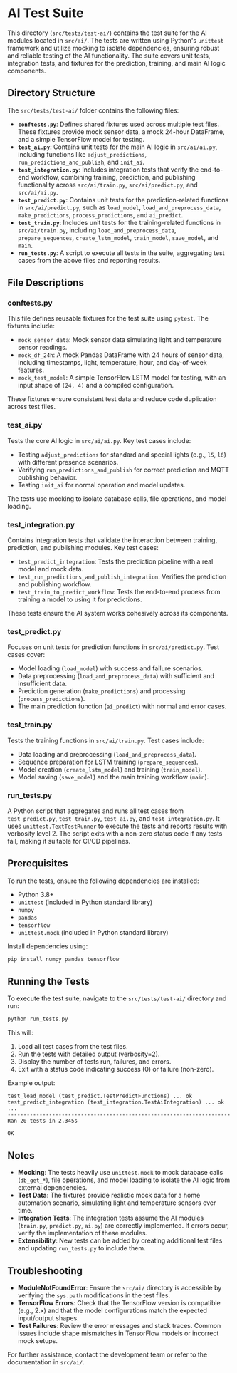 # AI Test Suite

This directory (`src/tests/test-ai/`) contains the test suite for the AI modules located in `src/ai/`. The tests are written using Python's `unittest` framework and utilize mocking to isolate dependencies, ensuring robust and reliable testing of the AI functionality. The suite covers unit tests, integration tests, and fixtures for the prediction, training, and main AI logic components.

## Directory Structure

The `src/tests/test-ai/` folder contains the following files:

- **`conftests.py`**: Defines shared fixtures used across multiple test files. These fixtures provide mock sensor data, a mock 24-hour DataFrame, and a simple TensorFlow model for testing.
- **`test_ai.py`**: Contains unit tests for the main AI logic in `src/ai/ai.py`, including functions like `adjust_predictions`, `run_predictions_and_publish`, and `init_ai`.
- **`test_integration.py`**: Includes integration tests that verify the end-to-end workflow, combining training, prediction, and publishing functionality across `src/ai/train.py`, `src/ai/predict.py`, and `src/ai/ai.py`.
- **`test_predict.py`**: Contains unit tests for the prediction-related functions in `src/ai/predict.py`, such as `load_model`, `load_and_preprocess_data`, `make_predictions`, `process_predictions`, and `ai_predict`.
- **`test_train.py`**: Includes unit tests for the training-related functions in `src/ai/train.py`, including `load_and_preprocess_data`, `prepare_sequences`, `create_lstm_model`, `train_model`, `save_model`, and `main`.
- **`run_tests.py`**: A script to execute all tests in the suite, aggregating test cases from the above files and reporting results.

## File Descriptions

### conftests.py
This file defines reusable fixtures for the test suite using `pytest`. The fixtures include:
- `mock_sensor_data`: Mock sensor data simulating light and temperature sensor readings.
- `mock_df_24h`: A mock Pandas DataFrame with 24 hours of sensor data, including timestamps, light, temperature, hour, and day-of-week features.
- `mock_test_model`: A simple TensorFlow LSTM model for testing, with an input shape of `(24, 4)` and a compiled configuration.

These fixtures ensure consistent test data and reduce code duplication across test files.

### test_ai.py
Tests the core AI logic in `src/ai/ai.py`. Key test cases include:
- Testing `adjust_predictions` for standard and special lights (e.g., `l5`, `l6`) with different presence scenarios.
- Verifying `run_predictions_and_publish` for correct prediction and MQTT publishing behavior.
- Testing `init_ai` for normal operation and model updates.

The tests use mocking to isolate database calls, file operations, and model loading.

### test_integration.py
Contains integration tests that validate the interaction between training, prediction, and publishing modules. Key test cases:
- `test_predict_integration`: Tests the prediction pipeline with a real model and mock data.
- `test_run_predictions_and_publish_integration`: Verifies the prediction and publishing workflow.
- `test_train_to_predict_workflow`: Tests the end-to-end process from training a model to using it for predictions.

These tests ensure the AI system works cohesively across its components.

### test_predict.py
Focuses on unit tests for prediction functions in `src/ai/predict.py`. Test cases cover:
- Model loading (`load_model`) with success and failure scenarios.
- Data preprocessing (`load_and_preprocess_data`) with sufficient and insufficient data.
- Prediction generation (`make_predictions`) and processing (`process_predictions`).
- The main prediction function (`ai_predict`) with normal and error cases.

### test_train.py
Tests the training functions in `src/ai/train.py`. Test cases include:
- Data loading and preprocessing (`load_and_preprocess_data`).
- Sequence preparation for LSTM training (`prepare_sequences`).
- Model creation (`create_lstm_model`) and training (`train_model`).
- Model saving (`save_model`) and the main training workflow (`main`).

### run_tests.py
A Python script that aggregates and runs all test cases from `test_predict.py`, `test_train.py`, `test_ai.py`, and `test_integration.py`. It uses `unittest.TextTestRunner` to execute the tests and reports results with verbosity level 2. The script exits with a non-zero status code if any tests fail, making it suitable for CI/CD pipelines.

## Prerequisites

To run the tests, ensure the following dependencies are installed:
- Python 3.8+
- `unittest` (included in Python standard library)
- `numpy`
- `pandas`
- `tensorflow`
- `unittest.mock` (included in Python standard library)

Install dependencies using:
```bash
pip install numpy pandas tensorflow
```

## Running the Tests

To execute the test suite, navigate to the `src/tests/test-ai/` directory and run:
```bash
python run_tests.py
```

This will:
1. Load all test cases from the test files.
2. Run the tests with detailed output (verbosity=2).
3. Display the number of tests run, failures, and errors.
4. Exit with a status code indicating success (0) or failure (non-zero).

Example output:
```
test_load_model (test_predict.TestPredictFunctions) ... ok
test_predict_integration (test_integration.TestAiIntegration) ... ok
...
----------------------------------------------------------------------
Ran 20 tests in 2.345s

OK
```

## Notes
- **Mocking**: The tests heavily use `unittest.mock` to mock database calls (`db_get_*`), file operations, and model loading to isolate the AI logic from external dependencies.
- **Test Data**: The fixtures provide realistic mock data for a home automation scenario, simulating light and temperature sensors over time.
- **Integration Tests**: The integration tests assume the AI modules (`train.py`, `predict.py`, `ai.py`) are correctly implemented. If errors occur, verify the implementation of these modules.
- **Extensibility**: New tests can be added by creating additional test files and updating `run_tests.py` to include them.

## Troubleshooting
- **ModuleNotFoundError**: Ensure the `src/ai/` directory is accessible by verifying the `sys.path` modifications in the test files.
- **TensorFlow Errors**: Check that the TensorFlow version is compatible (e.g., 2.x) and that the model configurations match the expected input/output shapes.
- **Test Failures**: Review the error messages and stack traces. Common issues include shape mismatches in TensorFlow models or incorrect mock setups.

For further assistance, contact the development team or refer to the documentation in `src/ai/`.